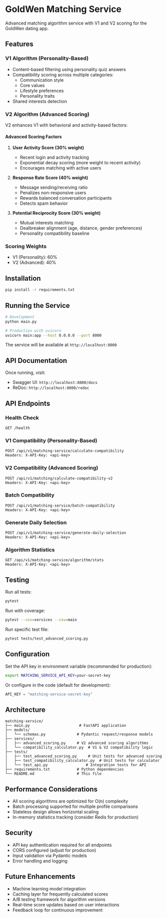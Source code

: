 # GoldWen Matching Service

Advanced matching algorithm service with V1 and V2 scoring for the GoldWen dating app.

## Features

### V1 Algorithm (Personality-Based)
- Content-based filtering using personality quiz answers
- Compatibility scoring across multiple categories:
  - Communication style
  - Core values
  - Lifestyle preferences
  - Personality traits
- Shared interests detection

### V2 Algorithm (Advanced Scoring)
V2 enhances V1 with behavioral and activity-based factors:

#### Advanced Scoring Factors
1. **User Activity Score (30% weight)**
   - Recent login and activity tracking
   - Exponential decay scoring (more weight to recent activity)
   - Encourages matching with active users

2. **Response Rate Score (40% weight)**
   - Message sending/receiving ratio
   - Penalizes non-responsive users
   - Rewards balanced conversation participants
   - Detects spam behavior

3. **Potential Reciprocity Score (30% weight)**
   - Mutual interests matching
   - Dealbreaker alignment (age, distance, gender preferences)
   - Personality compatibility baseline

### Scoring Weights
- V1 (Personality): 60%
- V2 (Advanced): 40%

## Installation

```bash
pip install -r requirements.txt
```

## Running the Service

```bash
# Development
python main.py

# Production with uvicorn
uvicorn main:app --host 0.0.0.0 --port 8000
```

The service will be available at `http://localhost:8000`

## API Documentation

Once running, visit:
- Swagger UI: `http://localhost:8000/docs`
- ReDoc: `http://localhost:8000/redoc`

## API Endpoints

### Health Check
```
GET /health
```

### V1 Compatibility (Personality-Based)
```
POST /api/v1/matching-service/calculate-compatibility
Headers: X-API-Key: <api-key>
```

### V2 Compatibility (Advanced Scoring)
```
POST /api/v1/matching/calculate-compatibility-v2
Headers: X-API-Key: <api-key>
```

### Batch Compatibility
```
POST /api/v1/matching-service/batch-compatibility
Headers: X-API-Key: <api-key>
```

### Generate Daily Selection
```
POST /api/v1/matching-service/generate-daily-selection
Headers: X-API-Key: <api-key>
```

### Algorithm Statistics
```
GET /api/v1/matching-service/algorithm/stats
Headers: X-API-Key: <api-key>
```

## Testing

Run all tests:
```bash
pytest
```

Run with coverage:
```bash
pytest --cov=services --cov=main
```

Run specific test file:
```bash
pytest tests/test_advanced_scoring.py
```

## Configuration

Set the API key in environment variable (recommended for production):
```bash
export MATCHING_SERVICE_API_KEY=your-secret-key
```

Or configure in the code (default for development):
```python
API_KEY = "matching-service-secret-key"
```

## Architecture

```
matching-service/
├── main.py                      # FastAPI application
├── models/
│   └── schemas.py              # Pydantic request/response models
├── services/
│   ├── advanced_scoring.py     # V2 advanced scoring algorithms
│   └── compatibility_calculator.py  # V1 & V2 compatibility logic
├── tests/
│   ├── test_advanced_scoring.py     # Unit tests for advanced scoring
│   ├── test_compatibility_calculator.py  # Unit tests for calculator
│   └── test_api.py                 # Integration tests for API
├── requirements.txt            # Python dependencies
└── README.md                   # This file
```

## Performance Considerations

- All scoring algorithms are optimized for O(n) complexity
- Batch processing supported for multiple profile comparisons
- Stateless design allows horizontal scaling
- In-memory statistics tracking (consider Redis for production)

## Security

- API key authentication required for all endpoints
- CORS configured (adjust for production)
- Input validation via Pydantic models
- Error handling and logging

## Future Enhancements

- Machine learning model integration
- Caching layer for frequently calculated scores
- A/B testing framework for algorithm versions
- Real-time score updates based on user interactions
- Feedback loop for continuous improvement
